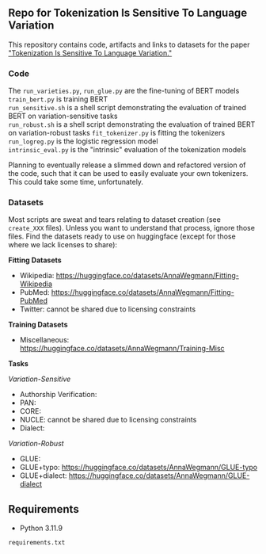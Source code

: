 ## Repo for Tokenization Is Sensitive To Language Variation

This repository contains code, artifacts and links to datasets for the paper ["Tokenization Is Sensitive To Language Variation."](https://arxiv.org/pdf/2502.15343) 

### Code

The `run_varieties.py`, `run_glue.py` are the fine-tuning of BERT models  
`train_bert.py` is training BERT  
`run_sensitive.sh` is a shell script demonstrating the evaluation of trained BERT on variation-sensitive tasks  
`run_robust.sh` is a shell script demonstrating the evaluation of trained BERT on variation-robust tasks 
`fit_tokenizer.py` is fitting the tokenizers  
`run_logreg.py` is the logistic regression model  
`intrinsic_eval.py` is the "intrinsic" evaluation of the tokenization models  

Planning to eventually release a slimmed down and refactored version of the code, such that it can be used to easily evaluate your own tokenizers. This could take some time, unfortunately.

### Datasets

Most scripts are sweat and tears relating to dataset creation (see `create_XXX` files). Unless you want to understand that process, ignore those files. 
Find the datasets ready to use on huggingface (except for those where we lack licenses to share):

**Fitting Datasets**
- Wikipedia: https://huggingface.co/datasets/AnnaWegmann/Fitting-Wikipedia
- PubMed: https://huggingface.co/datasets/AnnaWegmann/Fitting-PubMed
- Twitter: cannot be shared due to licensing constraints

**Training Datasets**
- Miscellaneous: https://huggingface.co/datasets/AnnaWegmann/Training-Misc

**Tasks**  

*Variation-Sensitive*
- Authorship Verification:
- PAN:
- CORE:
- NUCLE: cannot be shared due to licensing constraints 
- Dialect: 

*Variation-Robust*
- GLUE: 
- GLUE+typo: https://huggingface.co/datasets/AnnaWegmann/GLUE-typo
- GLUE+dialect: https://huggingface.co/datasets/AnnaWegmann/GLUE-dialect

## Requirements

- Python 3.11.9  

`requirements.txt`